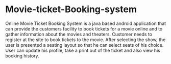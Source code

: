 # Movie-ticket-Booking-system

Online Movie Ticket Booking System is a java based android application that can provide the customers facility to book 
tickets for a movie online and to gather information about the movies and theaters.
Customer needs to register at the site to book tickets to the movie. After selecting the show, the user is presented a seating layout so that he can select seats of his choice.
 User can update his profile, take a print out of the ticket and also view his booking history.
